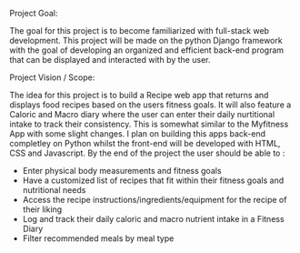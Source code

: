 Project Goal:

The goal for this project is to become familiarized with full-stack web development. This project will be made on the python Django framework with the goal of
developing an organized and efficient back-end program that can be displayed and interacted with by the user. 

Project Vision / Scope:

The idea for this project is to build a Recipe web app that returns and displays food recipes based on the users fitness goals. It will also feature a Caloric
and Macro diary where the user can enter their daily nurtitional intake to track their consistency. This is somewhat similar to the Myfitness App with some slight
changes. I plan on building this apps back-end completley on Python whilst the front-end will be developed with HTML, CSS and Javascript. By the end of the 
project the user should be able to :

- Enter physical body measurements and fitness goals
- Have a customized list of recipes that fit within their fitness goals and nutritional needs
- Access the recipe instructions/ingredients/equipment for the recipe of their liking
- Log and track their daily caloric and macro nutrient intake in a Fitness Diary
- Filter recommended meals by meal type
  
